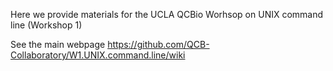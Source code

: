 

Here we provide materials for the UCLA QCBio Worhsop on UNIX command line (Workshop 1)


See the main webpage https://github.com/QCB-Collaboratory/W1.UNIX.command.line/wiki
